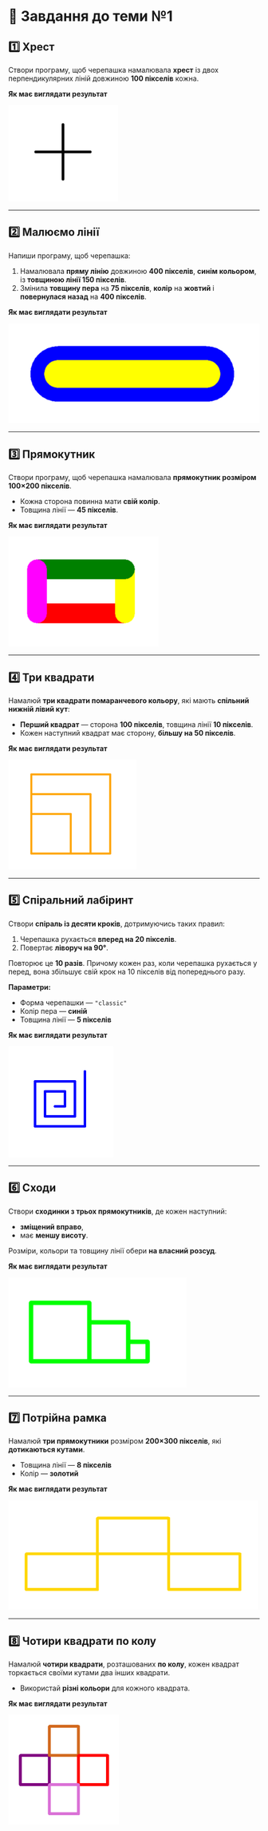 # 🐢 Завдання до теми №1

## 1️⃣ Хрест  
Створи програму, щоб черепашка намалювала **хрест** із двох перпендикулярних ліній довжиною **100 пікселів** кожна.

**Як має виглядати результат** 

![Результат завдання 1](image_task_1-2/task_1-2_1.png)

---

## 2️⃣ Малюємо лінії  
Напиши програму, щоб черепашка:

1. Намалювала **пряму лінію** довжиною **400 пікселів**, **синім кольором**, із **товщиною лінії 150 пікселів**.  
2. Змінила **товщину пера** на **75 пікселів**, **колір** на **жовтий** і **повернулася назад** на **400 пікселів**.

**Як має виглядати результат** 

![Результат завдання 2](image_task_1-2/task_1-2_2.png)

---

## 3️⃣ Прямокутник  
Створи програму, щоб черепашка намалювала **прямокутник розміром 100×200 пікселів**.  
- Кожна сторона повинна мати **свій колір**.  
- Товщина лінії — **45 пікселів**.

**Як має виглядати результат** 

![Результат завдання 3](image_task_1-2/task_1-2_3.png)

---

## 4️⃣ Три квадрати  
Намалюй **три квадрати помаранчевого кольору**, які мають **спільний нижній лівий кут**:  
- **Перший квадрат** — сторона **100 пікселів**, товщина лінії **10 пікселів**.  
- Кожен наступний квадрат має сторону, **більшу на 50 пікселів**.

**Як має виглядати результат** 

![Результат завдання 4](image_task_1-2/task_1-2_4.png)

---

## 5️⃣ Спіральний лабіринт  
Створи **спіраль із десяти кроків**, дотримуючись таких правил:  
1. Черепашка рухається **вперед на 20 пікселів**.  
2. Повертає **ліворуч на 90°**.  

Повторює це **10 разів**.
Причому кожен раз, коли черепашка рухається у перед, вона збільшує свій крок на 10 пікселів від попереднього разу.  

**Параметри:**
- Форма черепашки — `"classic"`  
- Колір пера — **синій**  
- Товщина лінії — **5 пікселів**

**Як має виглядати результат** 

![Результат завдання 5](image_task_1-2/task_1-2_5.png)

---

## 6️⃣ Сходи  
Створи **сходинки з трьох прямокутників**, де кожен наступний:

- **зміщений вправо**,  
- має **меншу висоту**.  

Розміри, кольори та товщину лінії обери **на власний розсуд**.

**Як має виглядати результат** 

![Результат завдання 6](image_task_1-2/task_1-2_6.png)

---

## 7️⃣ Потрійна рамка  
Намалюй **три прямокутники** розміром **200×300 пікселів**, які **дотикаються кутами**.  
- Товщина лінії — **8 пікселів**  
- Колір — **золотий**

**Як має виглядати результат** 

![Результат завдання 7](image_task_1-2/task_1-2_7.png)

---

## 8️⃣ Чотири квадрати по колу  
Намалюй **чотири квадрати**, розташованих **по колу**, кожен квадрат торкається своїми кутами два інших квадрати.  
- Використай **різні кольори** для кожного квадрата.

**Як має виглядати результат** 

![Результат завдання 8](image_task_1-2/task_1-2_8.png)


